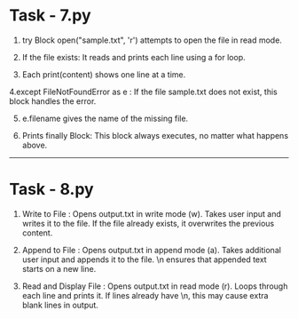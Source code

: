 # Task - 7.py

1. try Block open("sample.txt", 'r') attempts to open the file in read mode.

2. If the file exists: It reads and prints each line using a for loop.

3. Each print(content) shows one line at a time.

4.except FileNotFoundError as e : If the file sample.txt does not exist, this block handles the error.

5. e.filename gives the name of the missing file.

6. Prints finally Block:
This block always executes, no matter what happens above.




----------------------------------------------------------------------------------


# Task - 8.py

1.  Write to File :
Opens output.txt in write mode (w).
Takes user input and writes it to the file.
If the file already exists, it overwrites the previous content.


2. Append to File :
Opens output.txt in append mode (a).
Takes additional user input and appends it to the file.
\n ensures that appended text starts on a new line.


3. Read and Display File :
Opens output.txt in read mode (r).
Loops through each line and prints it.
If lines already have \n, this may cause extra blank lines in output.
